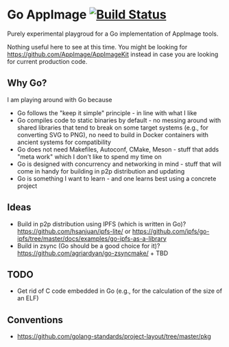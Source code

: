 # Go AppImage [![Build Status](https://travis-ci.com/probonopd/appimage.svg?branch=master)](https://travis-ci.com/probonopd/appimage)

Purely experimental playgroud for a Go implementation of AppImage tools.

Nothing useful here to see at this time. You might be looking for https://github.com/AppImage/AppImageKit instead in case you are looking for current production code.

## Why Go?

I am playing around with Go because

* Go follows the "keep it simple" principle - in line with what I like
* Go compiles code to static binaries by default - no messing around with shared libraries that tend to break on some target systems (e.g., for converting SVG to PNG), no need to build in Docker containers with ancient systems for compatibility
* Go does not need Makefiles, Autoconf, CMake, Meson - stuff that adds "meta work" which I don't like to spend my time on
* Go is designed with concurrency and networking in mind - stuff that will come in handy for building in p2p distribution and updating
* Go is something I want to learn - and one learns best using a concrete project

## Ideas

* Build in p2p distribution using IPFS (which is written in Go)? https://github.com/hsanjuan/ipfs-lite/ or https://github.com/ipfs/go-ipfs/tree/master/docs/examples/go-ipfs-as-a-library
* Build in zsync (Go should be a good choice for it)? https://github.com/agriardyan/go-zsyncmake/ + TBD

## TODO

* Get rid of C code embedded in Go (e.g., for the calculation of the size of an ELF)

## Conventions

* https://github.com/golang-standards/project-layout/tree/master/pkg
